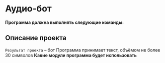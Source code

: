 # Аудио-бот
**Программа должна выполнять следующие команды:**

## Описание проекта
`Результат проекта` – бот
Программа принимает текст, объёмом не более 30 символов
**Какие модули программа будет использовать**

